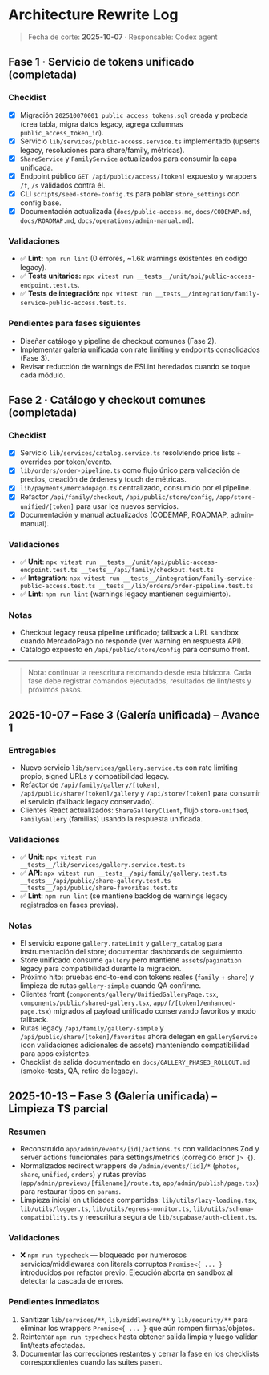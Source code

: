 # Architecture Rewrite Log

> Fecha de corte: **2025-10-07** · Responsable: Codex agent

## Fase 1 · Servicio de tokens unificado (completada)

### Checklist
- [x] Migración `202510070001_public_access_tokens.sql` creada y probada (crea tabla, migra datos legacy, agrega columnas `public_access_token_id`).
- [x] Servicio `lib/services/public-access.service.ts` implementado (upserts legacy, resoluciones para share/family, métricas).
- [x] `ShareService` y `FamilyService` actualizados para consumir la capa unificada.
- [x] Endpoint público `GET /api/public/access/[token]` expuesto y wrappers `/f`, `/s` validados contra él.
- [x] CLI `scripts/seed-store-config.ts` para poblar `store_settings` con config base.
- [x] Documentación actualizada (`docs/public-access.md`, `docs/CODEMAP.md`, `docs/ROADMAP.md`, `docs/operations/admin-manual.md`).

### Validaciones
- ✅ **Lint:** `npm run lint` (0 errores, ~1.6k warnings existentes en código legacy).
- ✅ **Tests unitarios:** `npx vitest run __tests__/unit/api/public-access-endpoint.test.ts`.
- ✅ **Tests de integración:** `npx vitest run __tests__/integration/family-service-public-access.test.ts`.

### Pendientes para fases siguientes
- Diseñar catálogo y pipeline de checkout comunes (Fase 2).
- Implementar galería unificada con rate limiting y endpoints consolidados (Fase 3).
- Revisar reducción de warnings de ESLint heredados cuando se toque cada módulo.

## Fase 2 · Catálogo y checkout comunes (completada)

### Checklist
- [x] Servicio `lib/services/catalog.service.ts` resolviendo price lists + overrides por token/evento.
- [x] `lib/orders/order-pipeline.ts` como flujo único para validación de precios, creación de órdenes y touch de métricas.
- [x] `lib/payments/mercadopago.ts` centralizado, consumido por el pipeline.
- [x] Refactor `/api/family/checkout`, `/api/public/store/config`, `/app/store-unified/[token]` para usar los nuevos servicios.
- [x] Documentación y manual actualizados (CODEMAP, ROADMAP, admin-manual).

### Validaciones
- ✅ **Unit**: `npx vitest run __tests__/unit/api/public-access-endpoint.test.ts __tests__/api/family/checkout.test.ts`
- ✅ **Integration**: `npx vitest run __tests__/integration/family-service-public-access.test.ts __tests__/lib/orders/order-pipeline.test.ts`
- ✅ **Lint:** `npm run lint` (warnings legacy mantienen seguimiento).

### Notas
- Checkout legacy reusa pipeline unificado; fallback a URL sandbox cuando MercadoPago no responde (ver warning en respuesta API).
- Catálogo expuesto en `/api/public/store/config` para consumo front.

---

> Nota: continuar la reescritura retomando desde esta bitácora. Cada fase debe
> registrar comandos ejecutados, resultados de lint/tests y próximos pasos.

## 2025-10-07 – Fase 3 (Galería unificada) – Avance 1

### Entregables
- Nuevo servicio `lib/services/gallery.service.ts` con rate limiting propio, signed URLs y compatibilidad legacy.
- Refactor de `/api/family/gallery/[token]`, `/api/public/share/[token]/gallery` y `/api/store/[token]` para consumir el servicio (fallback legacy conservado).
- Clientes React actualizados: `ShareGalleryClient`, flujo `store-unified`, `FamilyGallery` (familias) usando la respuesta unificada.

### Validaciones
- ✅ **Unit**: `npx vitest run __tests__/lib/services/gallery.service.test.ts`
- ✅ **API**: `npx vitest run __tests__/api/family/gallery.test.ts __tests__/api/public/share-gallery.test.ts __tests__/api/public/share-favorites.test.ts`
- ✅ **Lint**: `npm run lint` (se mantiene backlog de warnings legacy registrados en fases previas).

### Notas
- El servicio expone `gallery.rateLimit` y `gallery_catalog` para instrumentación del store; documentar dashboards de seguimiento.
- Store unificado consume `gallery` pero mantiene `assets`/`pagination` legacy para compatibilidad durante la migración.
- Próximo hito: pruebas end-to-end con tokens reales (`family` + `share`) y limpieza de rutas `gallery-simple` cuando QA confirme.
- Clientes front (`components/gallery/UnifiedGalleryPage.tsx`, `components/public/shared-gallery.tsx`, `app/f/[token]/enhanced-page.tsx`) migrados al payload unificado conservando favoritos y modo fallback.
- Rutas legacy `/api/family/gallery-simple` y `/api/public/share/[token]/favorites` ahora delegan en `galleryService` (con validaciones adicionales de assets) manteniendo compatibilidad para apps existentes.
- Checklist de salida documentado en `docs/GALLERY_PHASE3_ROLLOUT.md` (smoke-tests, QA, retiro de legacy).

## 2025-10-13 – Fase 3 (Galería unificada) – Limpieza TS parcial

### Resumen
- Reconstruido `app/admin/events/[id]/actions.ts` con validaciones Zod y server actions funcionales para settings/metrics (corregido error `}> {`).
- Normalizados redirect wrappers de `/admin/events/[id]/*` (`photos`, `share`, `unified`, `orders`) y rutas previas (`app/admin/previews/[filename]/route.ts`, `app/admin/publish/page.tsx`) para restaurar tipos en `params`.
- Limpieza inicial en utilidades compartidas: `lib/utils/lazy-loading.tsx`, `lib/utils/logger.ts`, `lib/utils/egress-monitor.ts`, `lib/utils/schema-compatibility.ts` y reescritura segura de `lib/supabase/auth-client.ts`.

### Validaciones
- ❌ `npm run typecheck` — bloqueado por numerosos servicios/middlewares con literals corruptos `Promise<{ ... }` introducidos por refactor previo. Ejecución aborta en sandbox al detectar la cascada de errores.

### Pendientes inmediatos
1. Sanitizar `lib/services/**`, `lib/middleware/**` y `lib/security/**` para eliminar los wrappers `Promise<{ ... }` que aún rompen firmas/objetos.
2. Reintentar `npm run typecheck` hasta obtener salida limpia y luego validar lint/tests afectadas.
3. Documentar las correcciones restantes y cerrar la fase en los checklists correspondientes cuando las suites pasen.
